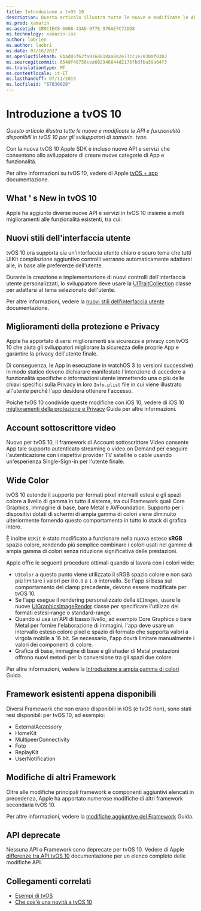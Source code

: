 ```yaml
---
title: Introduzione a tvOS 10
description: Questo articolo illustra tutte le nuove e modificate le API e funzionalità disponibili in tvOS 10 per gli sviluppatori di xamarin. tvos.
ms.prod: xamarin
ms.assetid: CB9C1EC8-6008-43AD-977E-976AE7C73DD8
ms.technology: xamarin-ios
author: lobrien
ms.author: laobri
ms.date: 03/16/2017
ms.openlocfilehash: 6bad05f62fa9168818aa9a2e73cc1e2830af03b3
ms.sourcegitcommit: 654df48758cea602946644d2175fbdfba59a64f3
ms.translationtype: MT
ms.contentlocale: it-IT
ms.lasthandoff: 07/11/2019
ms.locfileid: "67830028"
---
```

# <a name="introduction-to-tvos-10"></a>Introduzione a tvOS 10

_Questo articolo illustra tutte le nuove e modificate le API e funzionalità disponibili in tvOS 10 per gli sviluppatori di xamarin. tvos._

Con la nuova tvOS 10 Apple SDK è incluso nuove API e servizi che consentono allo sviluppatore di creare nuove categorie di App e funzionalità. 

Per altre informazioni su tvOS 10, vedere di Apple [tvOS + app](https://developer.apple.com/tvos/) documentazione.

## <a name="whats-new-in-tvos-10"></a>What ' s New in tvOS 10

Apple ha aggiunto diverse nuove API e servizi in tvOS 10 insieme a molti miglioramenti alle funzionalità esistenti, tra cui:

## <a name="new-user-interface-styles"></a>Nuovi stili dell'interfaccia utente

tvOS 10 ora supporta sia un'interfaccia utente chiaro e scuro tema che tutti UIKit compilazione aggiuntivo controlli verranno automaticamente adattarsi alle, in base alle preferenze dell'utente.

Durante la creazione e implementazione di nuovi controlli dell'interfaccia utente personalizzati, lo sviluppatore deve usare la [UITraitCollection](https://developer.apple.com/reference/uikit/uitraitcollection) classe per adattarsi al tema selezionato dell'utente.

Per altre informazioni, vedere la [nuovi stili dell'interfaccia utente](~/ios/tvos/platform/user-interface-styles.md) documentazione.

## <a name="security-and-privacy-enhancements"></a>Miglioramenti della protezione e Privacy

Apple ha apportato diversi miglioramenti sia sicurezza e privacy con tvOS 10 che aiuta gli sviluppatori migliorare la sicurezza delle proprie App e garantire la privacy dell'utente finale.

Di conseguenza, le App in esecuzione in watchOS 3 (o versioni successive) in modo statico devono dichiarare manifestato l'intenzione di accedere a funzionalità specifiche o informazioni utente immettendo una o più delle chiavi specifici sulla Privacy in loro `Info.plist` file in cui viene illustrato all'utente perché l'app desidera ottenere l'accesso.

Poiché tvOS 10 condivide queste modifiche con iOS 10, vedere di iOS 10 [miglioramenti della protezione e Privacy](~/ios/app-fundamentals/security-privacy.md) Guida per altre informazioni.

## <a name="video-subscriber-account"></a>Account sottoscrittore video

Nuovo per tvOS 10, il framework di Account sottoscrittore Video consente App tale supporto autenticato streaming o video on Demand per eseguire l'autenticazione con i rispettivi provider TV satellite o cable usando un'esperienza Single-Sign-in per l'utente finale.

<!--To find out more, please see our [Video Subscriber Account](~/ios/platform-features/introduction-to-ios10/video-subscriber-account/) guide.-->

## <a name="wide-color"></a>Wide Color

tvOS 10 estende il supporto per formati pixel intervalli estesi e gli spazi colore a livello di gamma in tutto il sistema, tra cui Framework quali Core Graphics, immagine di base, bare Metal e AVFoundation. Supporto per i dispositivi dotati di schermi di ampia gamma di colori viene diminuito ulteriormente fornendo questo comportamento in tutto lo stack di grafica intero.

È inoltre `UIKit` è stato modificato a funzionare nella nuova esteso **sRGB** spazio colore, rendendo più semplice combinare i colori usati nel gamme di ampia gamma di colori senza riduzione significativa delle prestazioni.

Apple offre le seguenti procedure ottimali quando si lavora con i colori wide:

- `UIColor` a questo punto viene utilizzato il sRGB spazio colore e non sarà più limitare i valori per il `0.0` a `1.0` intervallo. Se l'app si basa sul comportamento del clamp precedente, devono essere modificate per tvOS 10.
- Se l'app esegue il rendering personalizzato della `UIImages`, usare le nuove [UIGraphicsImageRender](https://developer.apple.com/reference/uikit/uigraphicsimagerenderer) classe per specificare l'utilizzo dei formati estesi-range o standard-range.
- Quando si usa un'API di basso livello, ad esempio Core Graphics o bare Metal per fornire l'elaborazione di immagini, l'app deve usare un intervallo esteso colore pixel e spazio di formato che supporta valori a virgola mobile a 16 bit. Se necessario, l'app dovrà limitare manualmente i valori dei componenti di colore.
- Grafica di base, immagine di base e gli shader di Metal prestazioni offrono nuovi metodi per la conversione tra gli spazi due colore.

Per altre informazioni, vedere la [Introduzione a ampia gamma di colori](~/ios/platform/wide-color.md) Guida.

## <a name="newly-available-existing-frameworks"></a>Framework esistenti appena disponibili

Diversi Framework che non erano disponibili in iOS (e tvOS non), sono stati resi disponibili per tvOS 10, ad esempio:

- ExternalAccessory
- HomeKit
- MultipeerConnectivity
- Foto
- ReplayKit
- UserNotification

## <a name="additional-framework-changes"></a>Modifiche di altri Framework

Oltre alle modifiche principali framework e componenti aggiuntivi elencati in precedenza, Apple ha apportato numerose modifiche di altri framework secondaria tvOS 10.

Per altre informazioni, vedere la [modifiche aggiuntive del Framework](~/ios/tvos/platform/introduction-to-tvos10/additional-framework-changes.md) Guida.

## <a name="deprecated-apis"></a>API deprecate

Nessuna API o Framework sono deprecate per tvOS 10. Vedere di Apple [differenze tra API tvOS 10](https://developer.apple.com/library/prerelease/content/releasenotes/General/tvOS10APIDiffs/index.html) documentazione per un elenco completo delle modifiche API.



## <a name="related-links"></a>Collegamenti correlati

- [Esempi di tvOS](https://developer.xamarin.com/samples/tvos/all/)
- [Che cos'è una novità a tvOS 10](https://developer.apple.com/library/prerelease/content/releasenotes/General/WhatsNewinTVOS/Articles/tvOS10.html#//apple_ref/doc/uid/TP40017259-SW1)
